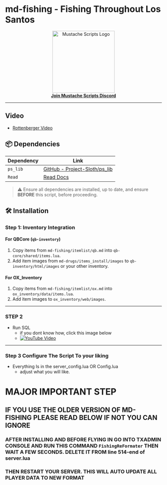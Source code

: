 #  md-fishing - Fishing Throughout Los Santos

<div align="center">
  <a href="https://discord.gg/sAMzrB4DDx">
    <img src="https://i.imgur.com/t65G9Z0.png" width="200" alt="Mustache Scripts Logo">
  </a>
  <br>
  <a href="https://discord.gg/sAMzrB4DDx"><strong>Join Mustache Scripts Discord</strong></a>
</div>

---
## Video
- [Rottenberger Video](https://www.youtube.com/watch?v=07dFZMks5e8)

## 📦 Dependencies

| Dependency | Link |
|----------|------|
| `ps_lib` | [GitHub - Project-Sloth/ps_lib](https://github.com/Project-Sloth/ps_lib) |
| `Read`   | [Read Docs](https://letters.hookedonphonics.com/us/read-guaranteed-G14.html) |

> ⚠️ Ensure all dependencies are installed, up to date, and ensure **BEFORE** this script, before proceeding.


## 🛠️ Installation
### Step 1: Inventory Integration

#### For QBCore (`qb-inventory`)
1. Copy items from `md-fishing/itemlist/qb.md` into `qb-core/shared/items.lua`.
2. Add item images from `md-drugs/items_install/images` to `qb-inventory/html/images` or your other inventory.

#### For OX_Inventory
1. Copy items from `md-fishing/itemlist/ox.md` into `ox_inventory/data/items.lua`.
2. Add item images to `ox_inventory/web/images`.

---
### STEP 2
- Run SQL
    - if you dont know how, click this image below
    - [![YouTube Video](https://img.youtube.com/vi/8QpFOluK_xo/hqdefault.jpg)](https://www.youtube.com/watch?v=8QpFOluK_xo)

---
### Step 3 Configure The Script To your liking
- Everything Is in the server_config.lua OR Config.lua
  - adjust what you will like.

# MAJOR IMPORTANT STEP 
## IF YOU USE THE OLDER VERSION OF MD-FISHING PLEASE READ BELOW IF NOT YOU CAN IGNORE


### AFTER INSTALLING AND BEFORE FLYING IN GO INTO TXADMIN CONSOLE AND RUN THIS COMMAND `FishingReFormater` THEN WAIT A FEW SECONDS. DELETE IT FROM line 514-end of server.lua
### THEN RESTART YOUR SERVER. THIS WILL AUTO UPDATE ALL PLAYER DATA TO NEW FORMAT


